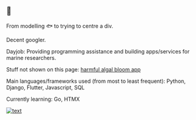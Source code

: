 ## 👋

From modelling 🐟 to trying to centre a div.

Decent googler.

Dayjob: Providing programming assistance and building apps/services for marine researchers.

Stuff not shown on this page: [harmful algal bloom app](https://play.google.com/store/apps/details?id=com.habapp)

Main languages/frameworks used (from most to least frequent): Python, Django, Flutter, Javascript, SQL

Currently learning: Go, HTMX

[![text](https://img.shields.io/badge/LinkedIn-0077B5?style=for-the-badge&logo=linkedin&logoColor=white)](https://www.linkedin.com/in/alan-macdonald-a844bb277)
<!--

-->
